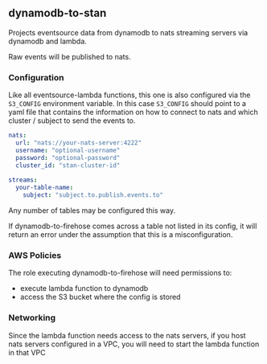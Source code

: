 dynamodb-to-stan
-------------

Projects eventsource data from dynamodb to nats streaming servers via dynamodb and lambda.  
  
Raw events will be published to nats.

### Configuration

Like all eventsource-lambda functions, this one is also configured via the ```S3_CONFIG``` 
environment variable.  In this case ```S3_CONFIG``` should point to a yaml file that contains
the information on how to connect to nats and which cluster / subject to send the events to.

```yaml
nats:
  url: "nats://your-nats-server:4222"
  username: "optional-username"
  password: "optional-password"
  cluster_id: "stan-cluster-id"
  
streams:
  your-table-name:
    subject: "subject.to.publish.events.to"
```

Any number of tables may be configured this way.  

If dynamodb-to-firehose comes across a table not listed in its config, it will return an error
under the assumption that this is a misconfiguration.

### AWS Policies

The role executing dynamodb-to-firehose will need permissions to:

* execute lambda function to dynamodb
* access the S3 bucket where the config is stored

### Networking

Since the lambda function needs access to the nats servers, if you host nats servers configured
in a VPC, you will need to start the lambda function in that VPC
